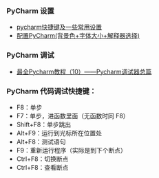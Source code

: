 ### PyCharm 设置

- [pycharm快捷键及一些常用设置](http://blog.csdn.net/fighter_yy/article/details/40860949)
- [配置PyCharm(背景色+字体大小+解释器选择)](http://blog.csdn.net/vernice/article/details/50934869)


### PyCharm 调试

- [最全Pycharm教程（10）——Pycharm调试器总篇](https://blog.csdn.net/u013088062/article/details/50214459)


### PyCharm 代码调试快捷键：

- F8：单步
- F7：单步，进函数里面（无函数时同 F8）
- Shift+F8：单步跳出
- Alt+F9：运行到光标所在位置处
- Alt+F8：测试语句
- F9：重新运行程序（实际是到下个断点）
- Ctrl+F8：切换断点
- Ctrl+F8：查看断点
